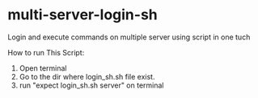 # multi-server-login-sh
Login and execute commands on multiple server using script in one tuch

How to run This Script:
1. Open terminal 
2. Go to the dir where login_sh.sh file exist.
3. run "expect login_sh.sh server" on terminal
